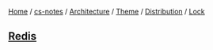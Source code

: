 [Home](https://mengxianbin.github.io) /
[cs-notes](https://mengxianbin.github.io/cs-notes/site) /
[Architecture](https://mengxianbin.github.io/cs-notes/site/Architecture) /
[Theme](https://mengxianbin.github.io/cs-notes/site/Architecture/Theme) /
[Distribution](https://mengxianbin.github.io/cs-notes/site/Architecture/Theme/Distribution) /
[Lock](https://mengxianbin.github.io/cs-notes/site/Architecture/Theme/Distribution/Lock)

## [Redis](https://mengxianbin.github.io/cs-notes/site/Architecture/Theme/Distribution/Lock/Redis)
